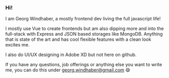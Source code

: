 <!--
**georgwindhaber/georgwindhaber** is a ✨ _special_ ✨ repository because its `README.md` (this file) appears on your GitHub profile.

Here are some ideas to get you started:

- 🔭 I’m currently working on ...
- 🌱 I’m currently learning ...
- 👯 I’m looking to collaborate on ...
- 🤔 I’m looking for help with ...
- 💬 Ask me about ...
- 📫 How to reach me: ...
- 😄 Pronouns: ...
- ⚡ Fun fact: ...
-->

### Hi!

I am Georg Windhaber, a mostly frontend dev living the full javascript life!

I mostly use Vue to create frontends but am also dipping more and into the full-stack with Express and JSON based storages like MongoDB. Anything that is state of the art and has cool flexible features with a clean look excites me.

I also do UI/UX designing in Adobe XD but not here on github.

If you have any questions, job offerings or anything else you want to write me, you can do this under <georg.windhaber@gmail.com> 😄
